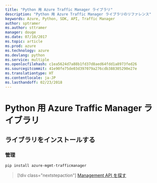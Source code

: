 ```yaml
---
title: "Python 用 Azure Traffic Manager ライブラリ"
description: "Python 用 Azure Traffic Manager ライブラリのリファレンス"
keywords: Azure, Python, SDK, API, Traffic Manager
author: sptramer
ms.author: sttramer
manager: douge
ms.date: 07/10/2017
ms.topic: article
ms.prod: azure
ms.technology: azure
ms.devlang: python
ms.service: multiple
ms.openlocfilehash: c1ea5624d7a88b1fd37d8aed64fdd1a8973fed26
ms.sourcegitcommit: 41e90fe75de03d397079a276cdb388305290e27e
ms.translationtype: HT
ms.contentlocale: ja-JP
ms.lasthandoff: 02/23/2018
---
```

# <a name="azure-traffic-manager-libraries-for-python"></a>Python 用 Azure Traffic Manager ライブラリ

## <a name="install-the-libraries"></a>ライブラリをインストールする


### <a name="management"></a>管理

```bash
pip install azure-mgmt-trafficmanager
```
> [!div class="nextstepaction"]
> [Management API を探す](/python/api/overview/azure/trafficmanager/management)